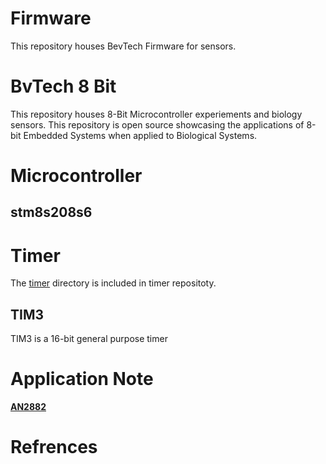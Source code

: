 # Firmware
This repository houses BevTech Firmware for sensors.
# BvTech 8 Bit
This repository houses 8-Bit Microcontroller experiements and biology sensors. This repository is open source showcasing the applications of 8-bit Embedded Systems when applied to Biological Systems.
# Microcontroller
## stm8s208s6
# Timer
The [timer](https://github.com/beverlymedtech/firmware/tree/main/timer) directory is included in timer repositoty.

## TIM3
TIM3 is a 16-bit general purpose timer 
# Application Note
**[AN2882](https://www.st.com/resource/en/application_note/an2822-stm8s-and-stm8a-high-speed-internal-oscillator-calibration-stmicroelectronics.pdf)**
# Refrences
